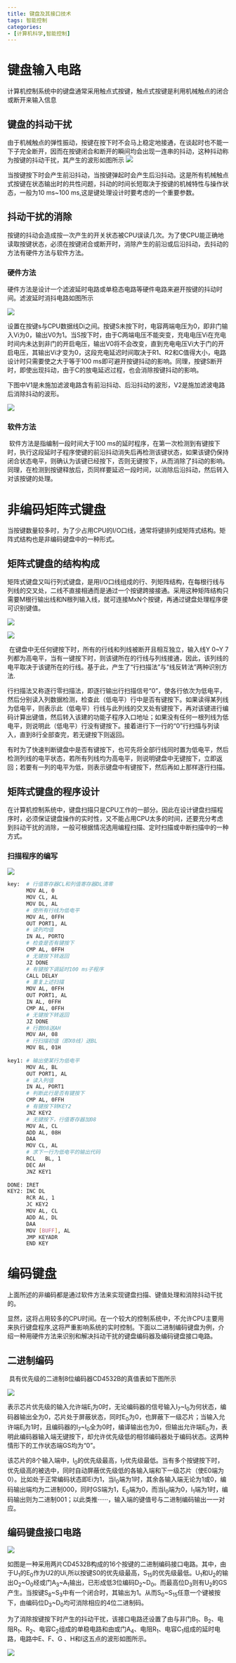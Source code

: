 ```yaml
---
title: 键盘及其接口技术
tags: 智能控制
categories:
- [计算机科学,智能控制]
---
```

# 键盘输入电路

计算机控制系统中的键盘通常采用触点式按键，触点式按键是利用机械触点的闭合或断开来输入信息

## 键盘的抖动干扰

由于机械触点的弹性振动，按键在按下时不会马上稳定地接通，在谈起时也不能一下子完全断开，因而在按键闭合和断开的瞬间均会出现一连串的抖动，这种抖动称为按键的抖动干扰，其产生的波形如图所示
![](https://gitee.com/nobody_heard_of_it/pic-md1/raw/master/image/20211128020838.png)

当按键按下时会产生前沿抖动，当按键弹起时会产生后沿抖动。这是所有机械触点式按键在状态输出时的共性问题，抖动的时间长短取决于按键的机械特性与操作状态，一般为10 ms~100 ms,这是键处理设计时要考虑的一个重要参数。

## 抖动干扰的消除

按键的抖动会造成按一次产生的开关状态被CPU误读几次。为了使CPU能正确地读取按键状态，必须在按键闭合或断开时，消除产生的前沿或后沿抖动，去抖动的方法有硬件方法与软件方法。

### 硬件方法

​	硬件方法是设计一个滤波延时电路或单稳态电路等硬件电路来避开按键的抖动时间。滤波延时消抖电路如图所示

![](https://gitee.com/nobody_heard_of_it/pic-md1/raw/master/image/20211128021627.png)

设置在按键s与CPU数据线Di之间。按键S未按下时，电容两端电压为0，即非门输入Vi为0，输出V0为1。当S按下时，由于C两端电压不能突变，充电电压Vi在充电时间内未达到非门的开启电压，输出V0将不会改变，直到充电电压Vi大于门的开启电压，其输出Vi才变为0，这段充电延迟时间取决于R1、R2和C值得大小，电路设计时只需要使之大于等于100 ms即可避开按键抖动的影响。同理，按键S断开时，即使出现抖动，由于C的放电延迟过程，也会消除按键抖动的影响。

下图中V1是未施加滤波电路含有前沿抖动、后沿抖动的波形，V2是施加滤波电路后消除抖动的波形。

![](https://gitee.com/nobody_heard_of_it/pic-md1/raw/master/image/20211128022924.png)

### 软件方法

​	软件方法是指编制一段时间大于100 ms的延时程序，在第一次检测到有键按下时，执行这段延时子程序使键的前沿抖动消失后再检测该键状态，如果该键仍保持闭合状态电平，则确认为该键已经按下，否则无键按下，从而消除了抖动的影响。同理，在检测到按键释放后，页同样要延迟一段时间，以消除后沿抖动，然后转入对该按键的处理。



# 非编码矩阵式键盘

​	当按键数量较多时，为了少占用CPU的I/O口线，通常将键排列成矩阵式结构。矩阵式结构也是非编码键盘中的一种形式。

## 矩阵式键盘的结构构成

​	矩阵式键盘又叫行列式键盘，是用I/O口线组成的行、列矩阵结构，在每根行线与列线的交叉处，二线不直接相通而是通过一个按键跨接接通。采用这种矩阵结构只需要M根行输出线和N根列输入线，就可连接MxN个按键，再通过键盘处理程序便可识别键值。

![](https://gitee.com/nobody_heard_of_it/pic-md1/raw/master/image/20211128024347.png)

![](https://gitee.com/nobody_heard_of_it/pic-md1/raw/master/image/20211128024421.png)

​	在键盘中无任何键按下时，所有的行线和列线被断开且相互独立，输入线Y 0~Y 7 列都为高电平，当有一键按下时，则该键所在的行线与列线接通，因此，该列线的电平取决于该键所在的行线。基于此，产生了“行扫描法”与“线反转法”两种识别方法.

​	行扫描法又称逐行零扫描法，即逐行输出行扫描信号“0”，使各行依次为低电平，然后分别读入列数据检测，检查此（低电平）行中是否有键按下。如果读得某列线为低电平，则表示此（低电平）行线与此列线的交叉处有键按下，再对该键进行编码计算出键值，然后转入该建的功能子程序入口地址；如果没有任何一根列线为低电平，则说明此（低电平）行没有键按下。接着进行下一行的“0”行扫描与列读入，直到8行全部查完，若无键按下则返回。

​	有时为了快速判断键盘中是否有键按下，也可先将全部行线同时置为低电平，然后检测列线的电平状态，若所有列线均为高电平，则说明键盘中无键按下，立即返回；若要有一列的电平为低，则表示键盘中有键按下，然后再如上那样逐行扫描。

## 矩阵式键盘的程序设计

​	在计算机控制系统中，键盘扫描只是CPU工作的一部分。因此在设计键盘扫描程序时，必须保证键盘操作的实时性，又不能占用CPU太多的时间，还要充分考虑到抖动干扰的消除，一般可根据情况选用编程扫描、定时扫描或中断扫描中的一种方式。

### 扫描程序的编写

![](https://gitee.com/nobody_heard_of_it/pic-md1/raw/master/image/20211128212635.png)

```basH
key:  # 行值寄存器CL和列值寄存器DL清零
      MOV AL, 0
      MOV CL, AL
      MOV DL, AL
      # 使所有行线为低电平
      MOV AL, 0FFH
      OUT PORT1, AL
      # 读列均值
      IN AL, PORTQ
      # 检查是否有键按下
      CMP AL, 0FFH
      # 无键按下转返回
      JZ DONE
      # 有键按下调延时100 ms子程序
      CALL DELAY
      # 重复上述扫描
      MOV AL, 0FFH
      OUT PORT1, AL
      IN AL, 0FFH
      CMP AL, 0FFH
      # 无键按下转返回
      JZ DONE
      # 行数08送AH
      MOV AH, 08
      # 行扫描初值（即X0线）送BL
      MOV BL, 01H
      
key1: # 输出使某行为低电平
	  MOV AL, BL
	  OUT PORT1, AL  
	  # 读入列值
	  IN AL, PORT1   
	  # 判断此行是否有键按下
	  CMP AL, 0FFH
	  # 有键按下转KEY2
	  JNZ KEY2
	  # 无键按下，行值寄存器加08
	  MOV AL, CL
	  ADD AL, 08H
	  DAA
	  MOV CL, AL
	  # 求下一行为低电平的输出代码
	  RCL	BL, 1
	  DEC AH
	  JNZ KEY1
		
DONE: IRET
KEY2: INC DL
	  RCR AL, 1
	  JC KEY2
	  MOV AL, CL
	  ADD AL, DL
	  DAA
	  MOV [BUFF], AL
	  JMP KEYADR
	  END KEY
```

# 编码键盘

​	上面所述的非编码都是通过软件方法来实现键盘扫描、键值处理和消除抖动干扰的。

​	显然，这将占用较多的CPU时间。在一个较大的控制系统中，不允许CPU主要用来执行键盘程序,这将严重影响系统的实时控制。下面以二进制编码键盘为例，介绍一种用硬件方法来识别和解决抖动干扰的键盘编码器及编码键盘接口电路。

## 二进制编码

​	具有优先级的二进制8位编码器CD4532B的真值表如下图所示

![](https://gitee.com/nobody_heard_of_it/pic-md1/raw/master/image/20211128235658.png)

​	表示芯片优先级的输入允许端E<sub>i</sub>为0时，无论编码器的信号输入I<sub>7</sub>\~I<sub>0</sub>为何状态，编码器输出全为0，芯片处于屏蔽状态，同时E<sub>0</sub>为0，也屏蔽下一级芯片；当输入允许端E<sub>i</sub>为1时，且编码器的I<sub>7</sub>\~I<sub>0</sub>全为0时，编译输出也为0，但输出允许端E<sub>0</sub>为，表明此编码器输入端无键按下，却允许优先级低的相邻编码器处于编码状态。这两种情形下的工作状态端GS均为“0”。

​	该芯片的8个输入端中，I<sub>0</sub>的优先级最高，I<sub>7</sub>优先级最低。当有多个按键按下时，优先级高的被选中，同时自动屏蔽优先级低的各输入端和下一级芯片（使E0端为0）。比如处于正常编码状态即Ei为1，当I<sub>0</sub>端为1时，其余各输入端无论为1或0，编码输出端均为二进制000，同时GS端为1，E<sub>0</sub>端为0，而当I<sub>0</sub>端为0，I<sub>1</sub>端为1时，编码输出则为二进制001；以此类推······，输入端的键值号与二进制编码输出一一对应。

## 编码键盘接口电路

![](https://gitee.com/nobody_heard_of_it/pic-md1/raw/master/image/20211129000949.png)

​	如图是一种采用两片CD4532B构成的16个按键的二进制编码接口电路。其中，由于U<sub>1</sub>的E<sub>0</sub>作为U2的Ui,所以按键S0的优先级最高，S<sub>15</sub>的优先级最低。U<sub>1</sub>和U<sub>2</sub>的输出O<sub>2</sub>\~O<sub>0</sub>经或门A<sub>3</sub>\~A<sub>1</sub>输出，已形成低3位编码D<sub>2</sub>\~D<sub>0</sub>。而最高位D<sub>3</sub>则有U<sub>2</sub>的GS产生。当按键S<sub>8</sub>\~S<sub>3</sub>中有一个闭合时，其输出为1。从而S<sub>0</sub>\~S<sub>15</sub>任意一个键被按下，由编码位D<sub>3</sub>\~D<sub>0</sub>均可消除相应的4位二进制码。

​	为了消除按键按下时产生的抖动干扰，该接口电路还设置了由与非门B<sub>1</sub>、B<sub>2</sub>、电阻R<sub>1</sub>、R<sub>2</sub>、电容C<sub>2</sub>组成的单稳电路和由或门A<sub>4</sub>、电阻R<sub>1</sub>、电容C<sub>1</sub>组成的延时电路，电路中E、F、G 、H和I这五点的波形如图所示。

![](https://gitee.com/nobody_heard_of_it/pic-md1/raw/master/image/20211129003055.png)